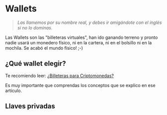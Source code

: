 # Wallets

> *Las llamemos por su nombre real, y debes ir amigándote con el inglés si no lo dominas.*

Las Wallets son las "billeteras virtuales", han ido ganando terreno y pronto nadie usará un monedero físico, ni en la cartera, ni en el bolsillo ni en la mochila. Se acabó el mundo físico! ;-)

## ¿Qué wallet elegir?

Te recomiendo leer: [¿Billeteras para Criptomonedas?](https://www.locademiadigital.com/2017/12/wallet-billetera-o-monedero.html)

Es muy importante que comprendas los conceptos que se explico en ese artículo.

## Llaves privadas